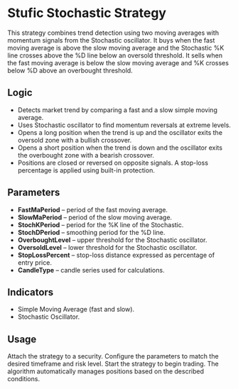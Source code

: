 # Stufic Stochastic Strategy

This strategy combines trend detection using two moving averages with momentum signals from the Stochastic oscillator.
It buys when the fast moving average is above the slow moving average and the Stochastic %K line crosses above the %D line below an oversold threshold.
It sells when the fast moving average is below the slow moving average and %K crosses below %D above an overbought threshold.

## Logic
- Detects market trend by comparing a fast and a slow simple moving average.
- Uses Stochastic oscillator to find momentum reversals at extreme levels.
- Opens a long position when the trend is up and the oscillator exits the oversold zone with a bullish crossover.
- Opens a short position when the trend is down and the oscillator exits the overbought zone with a bearish crossover.
- Positions are closed or reversed on opposite signals. A stop-loss percentage is applied using built-in protection.

## Parameters
- **FastMaPeriod** – period of the fast moving average.
- **SlowMaPeriod** – period of the slow moving average.
- **StochKPeriod** – period for the %K line of the Stochastic.
- **StochDPeriod** – smoothing period for the %D line.
- **OverboughtLevel** – upper threshold for the Stochastic oscillator.
- **OversoldLevel** – lower threshold for the Stochastic oscillator.
- **StopLossPercent** – stop-loss distance expressed as percentage of entry price.
- **CandleType** – candle series used for calculations.

## Indicators
- Simple Moving Average (fast and slow).
- Stochastic Oscillator.

## Usage
Attach the strategy to a security. Configure the parameters to match the desired timeframe and risk level. Start the strategy to begin trading. The algorithm automatically manages positions based on the described conditions.

